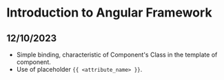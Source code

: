 # Introduction to Angular Framework

## 12/10/2023

- Simple binding, characteristic of Component's Class in the template of component.
- Use of placeholder `{{ <attribute_name> }}`.
